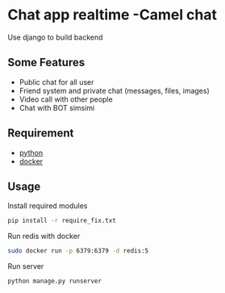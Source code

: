 # Chat app realtime -Camel chat

Use django to build backend

## Some Features

- Public chat for all user
- Friend system and private chat (messages, files, images)
- Video call with other people
- Chat with BOT simsimi

## Requirement

- [python](https://www.python.org)
- [docker](https://www.docker.com)

## Usage

Install required modules
```sh
pip install -r require_fix.txt
```
Run redis with docker
```sh
sudo docker run -p 6379:6379 -d redis:5
```
Run server
```sh
python manage.py runserver
```

